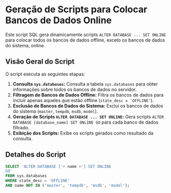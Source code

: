 # Geração de Scripts para Colocar Bancos de Dados Online

Este script SQL gera dinamicamente scripts `ALTER DATABASE ... SET ONLINE` para colocar todos os bancos de dados offline, exceto os bancos de dados do sistema, online.

## Visão Geral do Script

O script executa as seguintes etapas:

1.  **Consulta `sys.databases`:** Consulta a tabela `sys.databases` para obter informações sobre todos os bancos de dados no servidor.
2.  **Filtragem de Bancos de Dados Offline:** Filtra os bancos de dados para incluir apenas aqueles que estão offline (`state_desc = 'OFFLINE'`).
3.  **Exclusão de Bancos de Dados do Sistema:** Exclui os bancos de dados do sistema (`master`, `tempdb`, `msdb`, `model`).
4.  **Geração de Scripts `ALTER DATABASE ... SET ONLINE`:** Gera scripts `ALTER DATABASE [database_name] SET ONLINE GO` para cada banco de dados filtrado.
5.  **Exibição dos Scripts:** Exibe os scripts gerados como resultado da consulta.

## Detalhes do Script

```sql
SELECT 'ALTER DATABASE ['+ name +'] SET ONLINE
GO'
FROM sys.databases
WHERE state_desc = 'OFFLINE'
AND name NOT IN ('master', 'tempdb', 'msdb', 'model');
